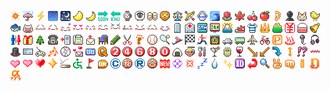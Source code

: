 ![000](e-000.gif) ![002](e-002.gif) ![004](e-004.gif) ![006](e-006.gif) ![008](e-008.gif) ![012](e-012.gif) ![014](e-014.gif) ![018](e-018.gif) ![01A](e-01A.gif) ![01D](e-01D.gif) ![02B](e-02B.gif) ![02D](e-02D.gif) ![02F](e-02F.gif) ![031](e-031.gif) ![033](e-033.gif) ![035](e-035.gif) ![038](e-038.gif) ![03D](e-03D.gif) ![03F](e-03F.gif) ![04F](e-04F.gif) ![051](e-051.gif) ![191](e-191.gif) ![19A](e-19A.gif) ![1B8](e-1B8.gif) ![1BA](e-1BA.gif) ![1BD](e-1BD.gif) ![1BF](e-1BF.gif) ![321](e-321.gif) ![323](e-323.gif) ![325](e-325.gif) ![327](e-327.gif) ![32B](e-32B.gif) ![330](e-330.gif) ![332](e-332.gif) ![339](e-339.gif) ![33D](e-33D.gif) ![33F](e-33F.gif) ![349](e-349.gif) ![4B2](e-4B2.gif) ![4B4](e-4B4.gif) ![4B6](e-4B6.gif) ![4B9](e-4B9.gif) ![4C3](e-4C3.gif) ![4CD](e-4CD.gif) ![4CF](e-4CF.gif) ![4D1](e-4D1.gif) ![4DC](e-4DC.gif) ![4E2](e-4E2.gif) ![4F0](e-4F0.gif) ![4F2](e-4F2.gif) ![506](e-506.gif) ![510](e-510.gif) ![512](e-512.gif) ![523](e-523.gif) ![526](e-526.gif) ![528](e-528.gif) ![52B](e-52B.gif) ![537](e-537.gif) ![539](e-539.gif) ![53E](e-53E.gif) ![553](e-553.gif) ![7D1](e-7D1.gif) ![7D3](e-7D3.gif) ![7D5](e-7D5.gif) ![7D7](e-7D7.gif) ![7D9](e-7D9.gif) ![7E0](e-7E0.gif) ![7E4](e-7E4.gif) ![7E6](e-7E6.gif) ![7E9](e-7E9.gif) ![7EB](e-7EB.gif) ![7F6](e-7F6.gif) ![7FA](e-7FA.gif) ![800](e-800.gif) ![803](e-803.gif) ![805](e-805.gif) ![807](e-807.gif) ![80A](e-80A.gif) ![814](e-814.gif) ![81D](e-81D.gif) ![824](e-824.gif) ![82B](e-82B.gif) ![82D](e-82D.gif) ![82F](e-82F.gif) ![831](e-831.gif) ![833](e-833.gif) ![835](e-835.gif) ![837](e-837.gif) ![961](e-961.gif) ![963](e-963.gif) ![980](e-980.gif) ![982](e-982.gif) ![984](e-984.gif) ![986](e-986.gif) ![AF1](e-AF1.gif) ![AF3](e-AF3.gif) ![AF5](e-AF5.gif) ![AF7](e-AF7.gif) ![B05](e-B05.gif) ![B07](e-B07.gif) ![B0C](e-B0C.gif) ![B0E](e-B0E.gif) ![B1A](e-B1A.gif) ![B1C](e-B1C.gif) ![B1E](e-B1E.gif) ![B20](e-B20.gif) ![B22](e-B22.gif) ![B27](e-B27.gif) ![B29](e-B29.gif) ![B2B](e-B2B.gif) ![B2D](e-B2D.gif) ![B30](e-B30.gif) ![B36](e-B36.gif) ![B55](e-B55.gif) ![B57](e-B57.gif) ![B59](e-B59.gif) ![B5C](e-B5C.gif) ![B60](e-B60.gif) ![B81](e-B81.gif) ![B83](e-B83.gif) ![B85](e-B85.gif) ![B94](e-B94.gif) ![B96](e-B96.gif) ![E10](e-E10.gif) ![E12](e-E12.gif) ![E14](e-E14.gif) 